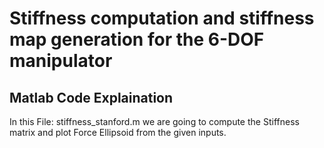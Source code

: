 # Stiffness computation and stiffness map generation for the 6-DOF manipulator

## Matlab Code Explaination
In this File: stiffness_stanford.m we are going to compute the Stiffness matrix and plot Force Ellipsoid from the given inputs.
